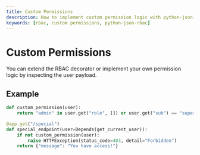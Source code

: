 ```yaml
---
title: Custom Permissions
description: How to implement custom permission logic with python-json-rbac.
keywords: [rbac, custom permissions, python-json-rbac]
---
```


# Custom Permissions

You can extend the RBAC decorator or implement your own permission logic by inspecting the user payload.

## Example
```python
def custom_permission(user):
    return "admin" in user.get("role", []) or user.get("sub") == "superuser"

@app.get("/special")
def special_endpoint(user=Depends(get_current_user)):
    if not custom_permission(user):
        raise HTTPException(status_code=403, detail="Forbidden")
    return {"message": "You have access!"}
``` 